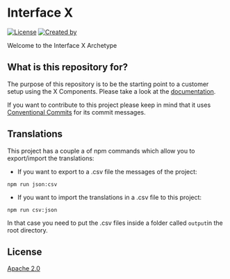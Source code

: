 # Interface X

[![License](https://img.shields.io/badge/License-Apache%202.0-blue.svg)](https://opensource.org/licenses/Apache-2.0)
[![Created by](https://img.shields.io/badge/Created%20by-Empathy.co-green)](https://www.empathy.co)

Welcome to the Interface X Archetype

## What is this repository for?

The purpose of this repository is to be the starting point to a customer setup using the X Components. Please take a look at
the [documentation](./docs/index.md).

If you want to contribute to this project please keep in mind that it uses
[Conventional Commits](https://www.conventionalcommits.org/) for its commit messages.

## Translations

This project has a couple a of npm commands which allow you to export/import the translations:

- If you want to export to a .csv file the messages of the project:

```shell
npm run json:csv
```

- If you want to import the translations in a .csv file to this project:

```shell
npm run csv:json
```

In that case you need to put the .csv files inside a folder called `output`in the root directory.

## License

[Apache 2.0](./LICENSE)
